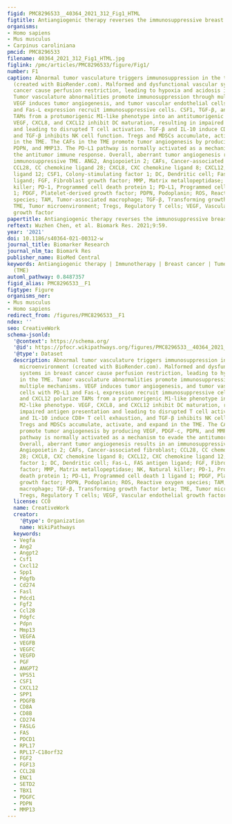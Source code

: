 ```yaml
---
figid: PMC8296533__40364_2021_312_Fig1_HTML
figtitle: Antiangiogenic therapy reverses the immunosuppressive breast cancer microenvironment
organisms:
- Homo sapiens
- Mus musculus
- Carpinus caroliniana
pmcid: PMC8296533
filename: 40364_2021_312_Fig1_HTML.jpg
figlink: /pmc/articles/PMC8296533/figure/Fig1/
number: F1
caption: Abnormal tumor vasculature triggers immunosuppression in the tumor microenvironment
  (created with BioRender.com). Malformed and dysfunctional vascular systems in breast
  cancer cause perfusion restriction, leading to hypoxia and acidosis in the TME.
  Tumor vasculature abnormalities promote immunosuppression through multiple mechanisms.
  VEGF induces tumor angiogenesis, and tumor vascular endothelial cells with PD-L1
  and Fas-L expression recruit immunosuppressive cells. CSF1, TGF-β, and CXCL12 polarize
  TAMs from a protumorigenic M1-like phenotype into an antitumorigenic M2-like phenotype.
  VEGF, CXCL8, and CXCL12 inhibit DC maturation, resulting in impaired antigen presentation
  and leading to disrupted T cell activation. TGF-β and IL-10 induce CD8+ T cell exhaustion,
  and TGF-β inhibits NK cell function. Tregs and MDSCs accumulate, activate, and expand
  in the TME. The CAFs in the TME promote tumor angiogenesis by producing VEGF, PDGF-c,
  PDPN, and MMP13. The PD-L1 pathway is normally activated as a mechanism to evade
  the antitumor immune response. Overall, aberrant tumor angiogenesis results in an
  immunosuppressive TME. ANG2, Angiopoietin 2; CAFs, Cancer-associated fibroblast;
  CCL28, CC chemokine ligand 28; CXCL8, CXC chemokine ligand 8; CXCL12, CXC chemokine
  ligand 12; CSF1, Colony-stimulating factor 1; DC, Dendritic cell; Fas-L, FAS antigen
  ligand; FGF, Fibroblast growth factor; MMP, Matrix metallopeptidase; NK, Natural
  killer; PD-1, Programmed cell death protein 1; PD-L1, Programmed cell death 1 ligand
  1; PDGF, Platelet-derived growth factor; PDPN, Podoplanin; ROS, Reactive oxygen
  species; TAM, Tumor-associated macrophage; TGF-β, Transforming growth factor beta;
  TME, Tumor microenvironment; Tregs, Regulatory T cells; VEGF, Vascular endothelial
  growth factor
papertitle: Antiangiogenic therapy reverses the immunosuppressive breast cancer microenvironment.
reftext: Wuzhen Chen, et al. Biomark Res. 2021;9:59.
year: '2021'
doi: 10.1186/s40364-021-00312-w
journal_title: Biomarker Research
journal_nlm_ta: Biomark Res
publisher_name: BioMed Central
keywords: Antiangiogenic therapy | Immunotherapy | Breast cancer | Tumor microenvironment
  (TME)
automl_pathway: 0.8487357
figid_alias: PMC8296533__F1
figtype: Figure
organisms_ner:
- Mus musculus
- Homo sapiens
redirect_from: /figures/PMC8296533__F1
ndex: ''
seo: CreativeWork
schema-jsonld:
  '@context': https://schema.org/
  '@id': https://pfocr.wikipathways.org/figures/PMC8296533__40364_2021_312_Fig1_HTML.html
  '@type': Dataset
  description: Abnormal tumor vasculature triggers immunosuppression in the tumor
    microenvironment (created with BioRender.com). Malformed and dysfunctional vascular
    systems in breast cancer cause perfusion restriction, leading to hypoxia and acidosis
    in the TME. Tumor vasculature abnormalities promote immunosuppression through
    multiple mechanisms. VEGF induces tumor angiogenesis, and tumor vascular endothelial
    cells with PD-L1 and Fas-L expression recruit immunosuppressive cells. CSF1, TGF-β,
    and CXCL12 polarize TAMs from a protumorigenic M1-like phenotype into an antitumorigenic
    M2-like phenotype. VEGF, CXCL8, and CXCL12 inhibit DC maturation, resulting in
    impaired antigen presentation and leading to disrupted T cell activation. TGF-β
    and IL-10 induce CD8+ T cell exhaustion, and TGF-β inhibits NK cell function.
    Tregs and MDSCs accumulate, activate, and expand in the TME. The CAFs in the TME
    promote tumor angiogenesis by producing VEGF, PDGF-c, PDPN, and MMP13. The PD-L1
    pathway is normally activated as a mechanism to evade the antitumor immune response.
    Overall, aberrant tumor angiogenesis results in an immunosuppressive TME. ANG2,
    Angiopoietin 2; CAFs, Cancer-associated fibroblast; CCL28, CC chemokine ligand
    28; CXCL8, CXC chemokine ligand 8; CXCL12, CXC chemokine ligand 12; CSF1, Colony-stimulating
    factor 1; DC, Dendritic cell; Fas-L, FAS antigen ligand; FGF, Fibroblast growth
    factor; MMP, Matrix metallopeptidase; NK, Natural killer; PD-1, Programmed cell
    death protein 1; PD-L1, Programmed cell death 1 ligand 1; PDGF, Platelet-derived
    growth factor; PDPN, Podoplanin; ROS, Reactive oxygen species; TAM, Tumor-associated
    macrophage; TGF-β, Transforming growth factor beta; TME, Tumor microenvironment;
    Tregs, Regulatory T cells; VEGF, Vascular endothelial growth factor
  license: CC0
  name: CreativeWork
  creator:
    '@type': Organization
    name: WikiPathways
  keywords:
  - Vegfa
  - Ang2
  - Angpt2
  - Csf1
  - Cxcl12
  - Spp1
  - Pdgfb
  - Cd274
  - Fasl
  - Pdcd1
  - Fgf2
  - Ccl28
  - Pdgfc
  - Pdpn
  - Mmp13
  - VEGFA
  - VEGFB
  - VEGFC
  - VEGFD
  - PGF
  - ANGPT2
  - VPS51
  - CSF1
  - CXCL12
  - SPP1
  - PDGFB
  - CD8A
  - CD8B
  - CD274
  - FASLG
  - FAS
  - PDCD1
  - RPL17
  - RPL17-C18orf32
  - FGF2
  - FGF13
  - CCL28
  - ENC1
  - SETD2
  - TBX1
  - PDGFC
  - PDPN
  - MMP13
---
```

